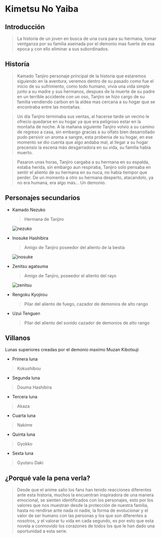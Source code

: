 # Kimetsu No Yaiba 

## Introducción
> La historía de un joven en busca de una cura para su hermana, tomar ventganza por su familia aseinada por el demonio mas fuerte de esa epoca y con ello eliminar a sus subordinados.

## Historía
> Kamado Tanjiro personaje principal de la historía que estaremos siguiendo en la aventura, veremos dentro de su pasado como fue el inicio de su sufrimiento, como todo humano, vivia una vida simple junto a su madre y sus hermanos, despues de la muerte de su padre en un terrible accidente con un oso, Tanjiro se hizo cargo de su familia vendiendo carbon en la aldea mas cercana a su hogar que se encontraba entre las montañas.

> Un día Tanjiro terminaba sus ventas, al hacerse tarde un vecino le ofrecio quedarse en su hogar ya que era peligroso estar en la montaña de noche. A la mañana siguiente Tanjiro volvio a su camino de regreso a casa, sin embargo gracias a su olfato bien desarrollado pudo persivir un aroma a sangre, esta probenia de su hogar, en ese momento se dio cuenta que algo andaba mal, al llegar a su hogar precensio la escena más desgarradora en su vida, su familia habia muerto.

> Pasaron unas horas, Tanjiro cargaba a su hermana en su espalda, estaba herida, sin embargo aun respiraba, Tanjiro solo pensaba en sentir el aliento de su hermana en su nuca, no había tiempor que perder. De un momento a otro su hermana desperto, atacandolo, ya no era humana, era algo más... Un demonio.

## Personajes secundarios
- Kamado Nezuko
  > Hermana de Tanjiro

  ![nezuko](nezuko.jpg)

- Inosuke Hashibira 
  > Amigo de Tanjiro poseedor del aliento de la bestia

  ![inosuke](inosuke.jpg)

- Zenitsu agatsuma
  > Amigo de Tanjiro, poseedor el aliento del rayo

    ![zenitsu](zenitsu.jpg)

- Rengoku Kyojirou
  > Pilar del aliento de fuego, cazador de demonios de alto rango
- Uzui Tenguen 
  > Pilar del aliento del sonido cazador de demonios de alto rango

## Villanos
Lunas superiores creadas por el demonio maximo Muzan Kibotsuji
 - Primera luna
  > Kokushibou
 - Segunda luna
  > Douma Hashibira
 - Tercera luna
  > Akaza
 - Cuarta luna
  > Nakime
 - Quinta luna
  > Gyokko
 - Sexta luna
  > Gyutaru
  > Daki

## ¿Porqué vale la pena verla?
> Desde que el anime salio los fans han tenido reacciones diferentes ante esta historía, muchos la encuentran inspiradora de una manera emocional, se sienten identificados con los personajes, esto por los valores que nos muestran desde la protección de nuestra familia, hasta no rendirse ante nada ni nadie, la forma de evolucionar y el valor de ser humano con las personas y los que son diferentes a nosotros, y el valorar tu vida en cada segundo, es por esto que esta novela a conmovido los corazones de todos los que le han dado una oportunidad a esta serie.
  